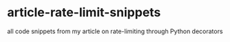# article-rate-limit-snippets
all code snippets from my article on rate-limiting through Python decorators
